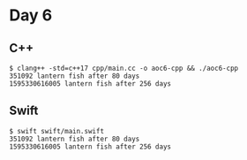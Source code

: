 # Day 6

## C++

```shell
$ clang++ -std=c++17 cpp/main.cc -o aoc6-cpp && ./aoc6-cpp
351092 lantern fish after 80 days
1595330616005 lantern fish after 256 days
```

## Swift

```shell
$ swift swift/main.swift
351092 lantern fish after 80 days
1595330616005 lantern fish after 256 days
```
